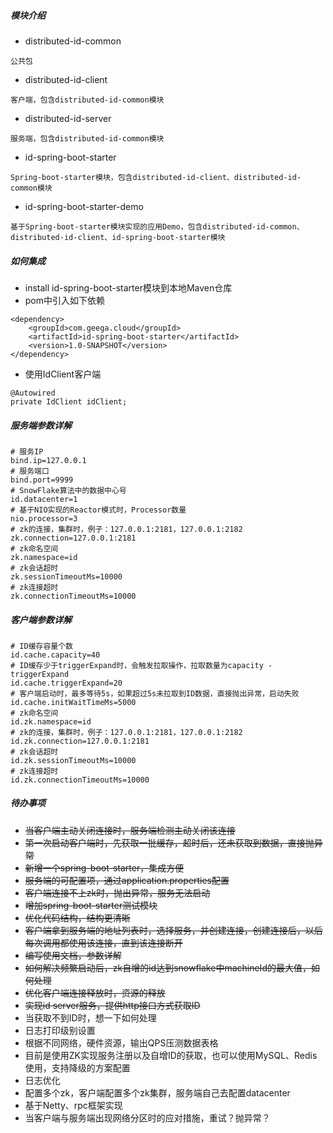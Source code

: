 ##### 模块介绍

- distributed-id-common

```
公共包
```

- distributed-id-client

```
客户端，包含distributed-id-common模块
```

- distributed-id-server

```
服务端，包含distributed-id-common模块
```

- id-spring-boot-starter

```
Spring-boot-starter模块，包含distributed-id-client、distributed-id-common模块
```

- id-spring-boot-starter-demo

```
基于Spring-boot-starter模块实现的应用Demo，包含distributed-id-common、distributed-id-client、id-spring-boot-starter模块
```

##### 如何集成

- install id-spring-boot-starter模块到本地Maven仓库
- pom中引入如下依赖

```
<dependency>
    <groupId>com.geega.cloud</groupId>
    <artifactId>id-spring-boot-starter</artifactId>
    <version>1.0-SNAPSHOT</version>
</dependency>
```

- 使用IdClient客户端

```
@Autowired
private IdClient idClient;
```

##### 服务端参数详解

```
# 服务IP
bind.ip=127.0.0.1
# 服务端口
bind.port=9999
# SnowFlake算法中的数据中心号
id.datacenter=1
# 基于NIO实现的Reactor模式时，Processor数量
nio.processor=3
# zk的连接，集群时，例子：127.0.0.1:2181，127.0.0.1:2182
zk.connection=127.0.0.1:2181
# zk命名空间
zk.namespace=id
# zk会话超时
zk.sessionTimeoutMs=10000
# zk连接超时
zk.connectionTimeoutMs=10000
```

##### 客户端参数详解

```
# ID缓存容量个数
id.cache.capacity=40
# ID缓存少于triggerExpand时，会触发拉取操作，拉取数量为capacity - triggerExpand
id.cache.triggerExpand=20
# 客户端启动时，最多等待5s，如果超过5s未拉取到ID数据，直接抛出异常，启动失败
id.cache.initWaitTimeMs=5000
# zk命名空间
id.zk.namespace=id
# zk的连接，集群时，例子：127.0.0.1:2181，127.0.0.1:2182
id.zk.connection=127.0.0.1:2181
# zk会话超时
id.zk.sessionTimeoutMs=10000
# zk连接超时
id.zk.connectionTimeoutMs=10000
```

##### 待办事项

- ~~当客户端主动关闭连接时，服务端检测主动关闭该连接~~
- ~~第一次启动客户端时，先获取一批缓存，超时后，还未获取到数据，直接抛异常~~
- ~~新增一个spring-boot-starter，集成方便~~
- ~~服务端的可配置项，通过application.properties配置~~
- ~~客户端连接不上zk时，抛出异常，服务无法启动~~
- ~~增加spring-boot-starter测试模块~~
- ~~优化代码结构，结构更清晰~~
- ~~客户端拿到服务端的地址列表时，选择服务，并创建连接，创建连接后，以后每次调用都使用该连接，直到该连接断开~~
- ~~编写使用文档，参数详解~~
- ~~如何解决频繁启动后，zk自增的id达到snowflake中machineId的最大值，如何处理~~
- ~~优化客户端连接释放时，资源的释放~~
- ~~实现id server服务，提供http接口方式获取ID~~
- 当获取不到ID时，想一下如何处理
- 日志打印级别设置
- 根据不同网络，硬件资源，输出QPS压测数据表格
- 目前是使用ZK实现服务注册以及自增ID的获取，也可以使用MySQL、Redis使用，支持降级的方案配置
- 日志优化
- 配置多个zk，客户端配置多个zk集群，服务端自己去配置datacenter
- 基于Netty、rpc框架实现
- 当客户端与服务端出现网络分区时的应对措施，重试？抛异常？